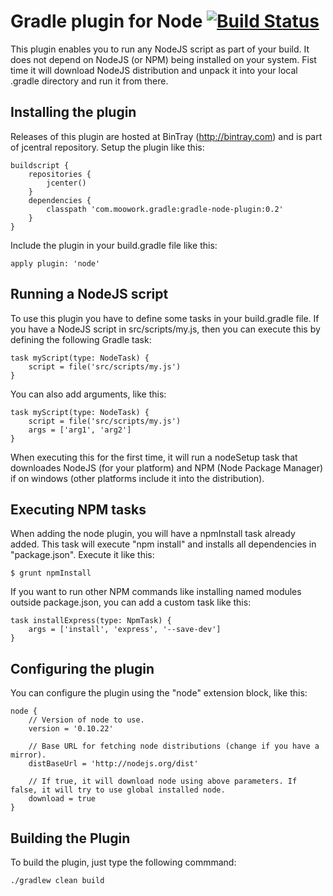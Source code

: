 Gradle plugin for Node [![Build Status](https://drone.io/github.com/srs/gradle-node-plugin/status.png)](https://drone.io/github.com/srs/gradle-node-plugin/latest)
=======================

This plugin enables you to run any NodeJS script as part of your build. It does not depend on NodeJS (or NPM) being installed on
your system. Fist time it will download NodeJS distribution and unpack it into your local .gradle directory and run it from there.

Installing the plugin
---------------------

Releases of this plugin are hosted at BinTray (http://bintray.com) and is part of jcentral repository.
Setup the plugin like this:

	buildscript {
		repositories {
			jcenter()
		}
    	dependencies {
			classpath 'com.moowork.gradle:gradle-node-plugin:0.2'
    	}
	}

Include the plugin in your build.gradle file like this:

    apply plugin: 'node'

Running a NodeJS script
-----------------------

To use this plugin you have to define some tasks in your build.gradle file. If you have a NodeJS script in src/scripts/my.js, then you
can execute this by defining the following Gradle task:

    task myScript(type: NodeTask) {
        script = file('src/scripts/my.js')
    }

You can also add arguments, like this:

    task myScript(type: NodeTask) {
        script = file('src/scripts/my.js')
        args = ['arg1', 'arg2']
    }

When executing this for the first time, it will run a nodeSetup task that downloades NodeJS (for your platform) and
NPM (Node Package Manager) if on windows (other platforms include it into the distribution).

Executing NPM tasks
-------------------

When adding the node plugin, you will have a npmInstall task already added. This task will execute "npm install" and
installs all dependencies in "package.json". Execute it like this:

    $ grunt npmInstall

If you want to run other NPM commands like installing named modules outside package.json, you can add a custom task like this:

    task installExpress(type: NpmTask) {
        args = ['install', 'express', '--save-dev']
    }

Configuring the plugin
----------------------

You can configure the plugin using the "node" extension block, like this:

    node {
        // Version of node to use.
        version = '0.10.22'

        // Base URL for fetching node distributions (change if you have a mirror).
        distBaseUrl = 'http://nodejs.org/dist'

        // If true, it will download node using above parameters. If false, it will try to use global installed node.
        download = true
    }

Building the Plugin
-------------------

To build the plugin, just type the following commmand:

    ./gradlew clean build
